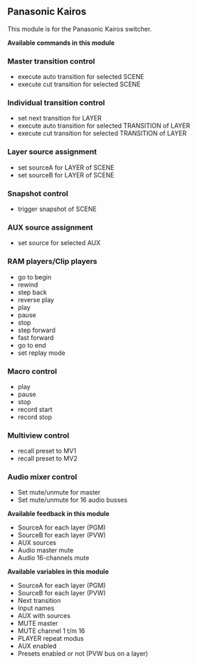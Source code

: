## Panasonic Kairos

This module is for the Panasonic Kairos switcher.

**Available commands in this module**

### Master transition control
* execute auto transition for selected SCENE
* execute cut transition for selected SCENE

### Individual transition control
* set next transition for LAYER
* execute auto transition for selected TRANSITION of LAYER
* execute cut transition for selected TRANSITION of LAYER

### Layer source assignment
* set sourceA for LAYER of SCENE
* set sourceB for LAYER of SCENE

### Snapshot control
* trigger snapshot of SCENE

### AUX source assignment
* set source for selected AUX

### RAM players/Clip players
* go to begin
* rewind
* step back
* reverse play
* play
* pause
* stop
* step forward
* fast forward
* go to end
* set replay mode

### Macro control
* play
* pause
* stop
* record start
* record stop

### Multiview control
* recall preset to MV1
* recall preset to MV2

### Audio mixer control
* Set mute/unmute for master
* Set mute/unmute for 16 audio busses

**Available feedback in this module**

* SourceA for each layer (PGM)
* SourceB for each layer (PVW)
* AUX sources
* Audio master mute
* Audio 16-channels mute

**Available variables in this module**

* SourceA for each layer (PGM)
* SourceB for each layer (PVW)
* Next transition
* Input names
* AUX with sources
* MUTE master
* MUTE channel 1 t/m 16
* PLAYER repeat modus
* AUX enabled
* Presets enabled or not (PVW bus on a layer)